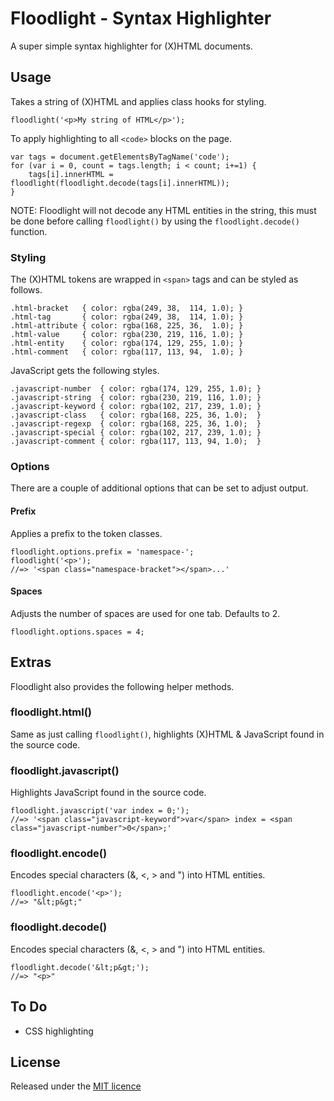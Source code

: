 Floodlight - Syntax Highlighter
=====================================

A super simple syntax highlighter for (X)HTML documents.

Usage
-----

Takes a string of (X)HTML and applies class hooks for styling.

    floodlight('<p>My string of HTML</p>');

To apply highlighting to all `<code>` blocks on the page.

    var tags = document.getElementsByTagName('code');
    for (var i = 0, count = tags.length; i < count; i+=1) {
        tags[i].innerHTML = floodlight(floodlight.decode(tags[i].innerHTML));
    }

NOTE: Floodlight will not decode any HTML entities in the string, this must be
done before calling `floodlight()` by using the `floodlight.decode()` function.

### Styling

The (X)HTML tokens are wrapped in `<span>` tags and can be styled as follows.

    .html-bracket   { color: rgba(249, 38,  114, 1.0); }
    .html-tag       { color: rgba(249, 38,  114, 1.0); }
    .html-attribute { color: rgba(168, 225, 36,  1.0); }
    .html-value     { color: rgba(230, 219, 116, 1.0); }
    .html-entity    { color: rgba(174, 129, 255, 1.0); }
    .html-comment   { color: rgba(117, 113, 94,  1.0); }

JavaScript gets the following styles.

    .javascript-number  { color: rgba(174, 129, 255, 1.0); }
    .javascript-string  { color: rgba(230, 219, 116, 1.0); }
    .javascript-keyword { color: rgba(102, 217, 239, 1.0); }
    .javascript-class   { color: rgba(168, 225, 36, 1.0);  }
    .javascript-regexp  { color: rgba(168, 225, 36, 1.0);  }
    .javascript-special { color: rgba(102, 217, 239, 1.0); }
    .javascript-comment { color: rgba(117, 113, 94, 1.0);  }

### Options

There are a couple of additional options that can be set to adjust output.

#### Prefix

Applies a prefix to the token classes.

    floodlight.options.prefix = 'namespace-';
    floodlight('<p>');
    //=> '<span class="namespace-bracket"></span>...'

#### Spaces

Adjusts the number of spaces are used for one tab. Defaults to 2.

    floodlight.options.spaces = 4;

Extras
------

Floodlight also provides the following helper methods.

### floodlight.html()

Same as just calling `floodlight()`, highlights (X)HTML & JavaScript found in
the source code.

### floodlight.javascript()

Highlights JavaScript found in the source code.

    floodlight.javascript('var index = 0;');
    //=> '<span class="javascript-keyword">var</span> index = <span class="javascript-number">0</span>;'

### floodlight.encode()

Encodes special characters (&, <, > and ") into HTML entities.

    floodlight.encode('<p>');
    //=> "&lt;p&gt;"

### floodlight.decode()

Encodes special characters (&, <, > and ") into HTML entities.

    floodlight.decode('&lt;p&gt;');
    //=> "<p>"

To Do
-----

 - CSS highlighting

License
-------

Released under the [MIT licence](http://en.wikipedia.org/wiki/MIT_License)
